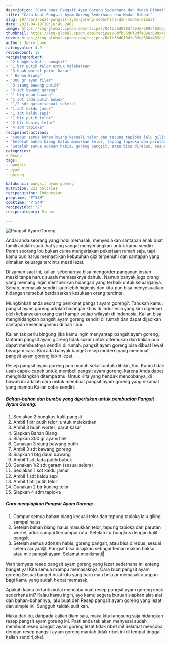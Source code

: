 ```yaml
---
description: "Cara buat Pangsit Ayam Goreng Sederhana dan Mudah Dibuat"
title: "Cara buat Pangsit Ayam Goreng Sederhana dan Mudah Dibuat"
slug: 197-cara-buat-pangsit-ayam-goreng-sederhana-dan-mudah-dibuat
date: 2021-04-18T10:16:49.240Z
image: https://img-global.cpcdn.com/recipes/0dfb56d0f8dfa03e/680x482cq70/pangsit-ayam-goreng-foto-resep-utama.jpg
thumbnail: https://img-global.cpcdn.com/recipes/0dfb56d0f8dfa03e/680x482cq70/pangsit-ayam-goreng-foto-resep-utama.jpg
cover: https://img-global.cpcdn.com/recipes/0dfb56d0f8dfa03e/680x482cq70/pangsit-ayam-goreng-foto-resep-utama.jpg
author: Jerry Love
ratingvalue: 4.9
reviewcount: 12
recipeingredient:
- "2 bungkus kulit pangsit"
- "1 btr putih telor untuk melekatkan"
- "3 buah wortel parut kasar"
- " Bahan Biang"
- "300 gr ayam filet"
- "3 siung bawang putih"
- "3 sdt bawang goreng"
- "1 btg daun bawang"
- "1 sdt lada putih bubuk"
- "1/2 sdt garam sesuai selera"
- "1 sdt kaldu jamur"
- "1 sdt kaldu sapi"
- "1 btr putih telor"
- "2 btr kuning telor"
- "4 sdm tapioka"
recipeinstructions:
- "Campur semua bahan biang kecuali telor dan tepung tapioka lalu giling sampai halus"
- "Setelah bahan biang halus masukkan telor, tepung tapioka dan parutan wortel, aduk sampai tercampur rata. Setelah itu bungkus dengan kulit pangsit"
- "Setelah semua adonan habis, goreng pangsit, atau bisa direbus, sesuai selera aja yaa😁. Pangsit bisa disajikan sebagai teman makan bakso atau mie pangsit ayam. Selamat menikmati🤗"
categories:
- Resep
tags:
- pangsit
- ayam
- goreng

katakunci: pangsit ayam goreng 
nutrition: 221 calories
recipecuisine: Indonesian
preptime: "PT33M"
cooktime: "PT54M"
recipeyield: "2"
recipecategory: Dinner

---
```



![Pangsit Ayam Goreng](https://img-global.cpcdn.com/recipes/0dfb56d0f8dfa03e/680x482cq70/pangsit-ayam-goreng-foto-resep-utama.jpg)

Andai anda seorang yang hobi memasak, menyediakan santapan enak buat famili adalah suatu hal yang sangat menyenangkan untuk kamu sendiri. Peran seorang ibu bukan cuma mengerjakan pekerjaan rumah saja, tapi kamu pun harus memastikan kebutuhan gizi terpenuhi dan santapan yang dimakan keluarga tercinta mesti lezat.

Di zaman  saat ini, kalian sebenarnya bisa mengorder panganan instan meski tanpa harus susah memasaknya dahulu. Namun banyak juga orang yang memang ingin memberikan hidangan yang terbaik untuk keluarganya. Sebab, memasak sendiri jauh lebih higienis dan kita pun bisa menyesuaikan hidangan tersebut berdasarkan kesukaan orang tercinta. 



Mungkinkah anda seorang penikmat pangsit ayam goreng?. Tahukah kamu, pangsit ayam goreng adalah hidangan khas di Indonesia yang kini digemari oleh kebanyakan orang dari hampir setiap wilayah di Indonesia. Kalian bisa menghidangkan pangsit ayam goreng sendiri di rumah dan dapat dijadikan santapan kesenanganmu di hari libur.

Kalian tak perlu bingung jika kamu ingin menyantap pangsit ayam goreng, lantaran pangsit ayam goreng tidak sukar untuk ditemukan dan kalian pun dapat membuatnya sendiri di rumah. pangsit ayam goreng bisa dibuat lewat beragam cara. Kini ada banyak banget resep modern yang membuat pangsit ayam goreng lebih lezat.

Resep pangsit ayam goreng pun mudah sekali untuk dibikin, lho. Kamu tidak usah capek-capek untuk membeli pangsit ayam goreng, karena Anda dapat menghidangkan ditempatmu. Untuk Kita yang hendak mencobanya, di bawah ini adalah cara untuk membuat pangsit ayam goreng yang nikamat yang mampu Kalian coba sendiri.

<!--inarticleads1-->

##### Bahan-bahan dan bumbu yang diperlukan untuk pembuatan Pangsit Ayam Goreng:

1. Sediakan 2 bungkus kulit pangsit
1. Ambil 1 btr putih telor, untuk melekatkan
1. Ambil 3 buah wortel, parut kasar
1. Siapkan  Bahan Biang:
1. Siapkan 300 gr ayam filet
1. Gunakan 3 siung bawang putih
1. Ambil 3 sdt bawang goreng
1. Siapkan 1 btg daun bawang
1. Ambil 1 sdt lada putih bubuk
1. Gunakan 1/2 sdt garam (sesuai selera)
1. Sediakan 1 sdt kaldu jamur
1. Ambil 1 sdt kaldu sapi
1. Ambil 1 btr putih telor
1. Gunakan 2 btr kuning telor
1. Siapkan 4 sdm tapioka




<!--inarticleads2-->

##### Cara menyiapkan Pangsit Ayam Goreng:

1. Campur semua bahan biang kecuali telor dan tepung tapioka lalu giling sampai halus
1. Setelah bahan biang halus masukkan telor, tepung tapioka dan parutan wortel, aduk sampai tercampur rata. Setelah itu bungkus dengan kulit pangsit
1. Setelah semua adonan habis, goreng pangsit, atau bisa direbus, sesuai selera aja yaa😁. Pangsit bisa disajikan sebagai teman makan bakso atau mie pangsit ayam. Selamat menikmati🤗




Wah ternyata resep pangsit ayam goreng yang lezat sederhana ini enteng banget ya! Kita semua mampu memasaknya. Cara buat pangsit ayam goreng Sesuai banget buat kita yang baru mau belajar memasak ataupun bagi kamu yang sudah hebat memasak.

Apakah kamu tertarik mulai mencoba buat resep pangsit ayam goreng enak sederhana ini? Kalau kamu ingin, ayo kamu segera buruan siapkan alat-alat dan bahan-bahannya, lalu buat deh Resep pangsit ayam goreng yang lezat dan simple ini. Sungguh taidak sulit kan. 

Maka dari itu, daripada kalian diam saja, maka kita langsung saja hidangkan resep pangsit ayam goreng ini. Pasti anda tak akan menyesal sudah membuat resep pangsit ayam goreng lezat tidak ribet ini! Selamat mencoba dengan resep pangsit ayam goreng mantab tidak ribet ini di tempat tinggal kalian sendiri,oke!.

